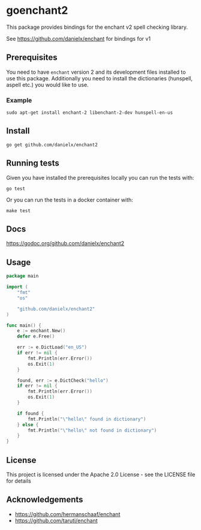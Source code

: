 # goenchant2

This package provides bindings for the enchant v2 spell checking library.

See https://github.com/danielx/enchant for bindings for v1

## Prerequisites

You need to have `enchant` version 2 and its development files
installed to use this package. Additionally you need to install the
dictionaries (hunspell, aspell etc.) you would like to use.

### Example
```
sudo apt-get install enchant-2 libenchant-2-dev hunspell-en-us
```

## Install

```
go get github.com/danielx/enchant2
```

## Running tests

Given you have installed the prerequisites locally you can run the tests with:
```
go test
```

Or you can run the tests in a docker container with:
```
make test
```

## Docs

https://godoc.org/github.com/danielx/enchant2

## Usage

```go
package main

import (
	"fmt"
	"os"

	"github.com/danielx/enchant2"
)

func main() {
	e := enchant.New()
	defer e.Free()

	err := e.DictLoad("en_US")
	if err != nil {
		fmt.Println(err.Error())
		os.Exit(1)
	}

	found, err := e.DictCheck("hello")
	if err != nil {
		fmt.Println(err.Error())
		os.Exit(1)
	}

	if found {
		fmt.Println("\"hello\" found in dictionary")
	} else {
		fmt.Println("\"hello\" not found in dictionary")
	}
}
```

## License

This project is licensed under the Apache 2.0 License - see the LICENSE file for details


## Acknowledgements

- https://github.com/hermanschaaf/enchant
- https://github.com/taruti/enchant
